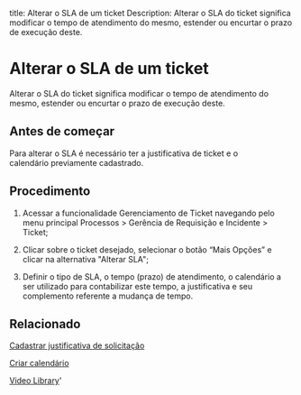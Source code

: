 title:  Alterar o SLA de um ticket 
Description: Alterar o SLA do ticket significa modificar o tempo de atendimento do mesmo, estender ou encurtar o prazo de execução deste. 
# Alterar o SLA de um ticket

Alterar o SLA do ticket significa modificar o tempo de atendimento do mesmo, estender ou encurtar o prazo de execução deste.

Antes de começar
----------------

Para alterar o SLA é necessário ter a justificativa de ticket e o
calendário previamente cadastrado.

Procedimento
------------

1.  Acessar a funcionalidade Gerenciamento de Ticket navegando pelo menu
    principal Processos \> Gerência de Requisição e Incidente \> Ticket;

2.  Clicar sobre o ticket desejado, selecionar o botão “Mais Opções” e clicar na
    alternativa "Alterar SLA";

3.  Definir o tipo de SLA, o tempo (prazo) de atendimento, o calendário a ser
    utilizado para contabilizar este tempo, a justificativa e seu
    complemento referente a mudança de tempo.

Relacionado
-----------

[Cadastrar justificativa de solicitação](/pt-br/citsmart-platform-9/processes/portfolio-and-catalog/configuration/register-request-justification.html)

[Criar calendário](/pt-br/citsmart-platform-9/platform-administration/time/create-calendar.html)

<i class='fa fa-youtube-play  fa-2x' style='color:#97ce17;vertical-align: middle;'> </i> [Video Library](https://www.youtube.com/playlist?list=PLB5qK2uzf2ROn4Xs6UdH84Ujzta2iJ6Ei)'

<!-- !!! tip "About"

    <b>Product/Version:</b> CITSmart | 9.00 &nbsp;&nbsp;
    <b>Updated:</b>01/16/2021 - Larissa Lourenço
